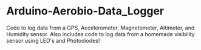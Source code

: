 # Arduino-Aerobio-Data_Logger
Code to log data from a GPS, Accelerometer, Magnetometer, Altimeter, and Humidity sensor.
Also includes code to log data from a homemade visibility sensor using LED's and Photodiodes!
